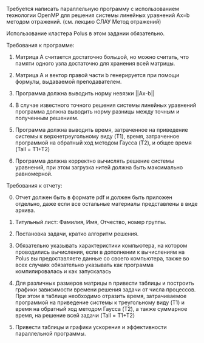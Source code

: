 Требуется написать параллельную программу с использованием технологии OpenMP для решения системы линейных уравнений Ax=b методом отражений. (см. лекцию СЛАУ Метод отражений)

Использование кластера Polus в этом задании обязательно.

Требования к программе:

1) Матрица A считается достаточно большой, но можно считать, что памяти одного узла достаточно для хранения всей матрицы.

2) Матрица A и вектор правой части b генерируется при помощи формулы, выдаваемой преподавателем.

3) Программа должна выводить норму невязки ||Ax-b|| 

4) В случае известного точного решения системы линейных уравнений программа должна выводить норму разницы между точным  и полученным решением.

5) Программа должна выводить время, затраченное на приведение системы к верхнетреугольному виду (T1), время, затраченное программой на обратный ход методом Гаусса (T2), и общее время (Tall = T1+T2)    

6) Программа должна корректно вычислять решение системы уравнений, при этом загрузка нитей должна быть максимально равномерной.

Требования к отчету:

0) Отчет должен быть в формате pdf и должен быть приложен отдельно, даже если все остальные материалы представлены в виде архива.

1) Титульный лист: Фамилия, Имя, Отчество, номер группы.

2) Постановка задачи, кратко алгоритм решения.

3)  Обязательно указывать характеристики компьютера, на котором проводились вычисления, если в дополнении к вычислениям на Polus вы предоставляете данные со своего компьютера, также во всех случаях обязательно указывать как программа компилировалась и как запускалась

4)  Для различных размеров матрицы n привести таблицы и построить графики зависимости времени решения задачи от числа процессов.  При этом в таблице необходимо отразить время, затрачиваемое программой на приведение системы к треугольному виду  (T1) и время на обратный ход методом Гаусса (T2), а также суммарное время, на решение всей задачи (Tall = T1+T2)

5) Привести таблицы и графики ускорения и эффективности параллельной программы.
